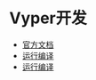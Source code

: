 # Vyper开发

* [官方文档](https://github.com/vyperlang/vyper)
* [运行编译](https://www.vyperonline.com/compiler)
* [运行编译](https://etherscan.io/vyper)

<DocsAD/>